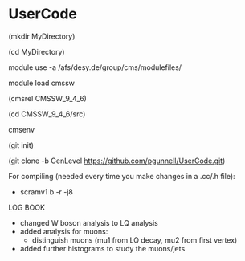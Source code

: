 UserCode
========

(mkdir MyDirectory)

(cd MyDirectory)

module use -a /afs/desy.de/group/cms/modulefiles/

module load cmssw

(cmsrel CMSSW_9_4_6)

(cd CMSSW_9_4_6/src)

cmsenv

(git init)

(git clone -b GenLevel https://github.com/pgunnell/UserCode.git)

For compiling (needed every time you make changes in a .cc/.h file):

- scramv1 b -r -j8



LOG BOOK
- changed W boson analysis to LQ analysis
- added analysis for muons:
  - distinguish muons (mu1 from LQ decay, mu2 from first vertex)
- added further histograms to study the muons/jets
